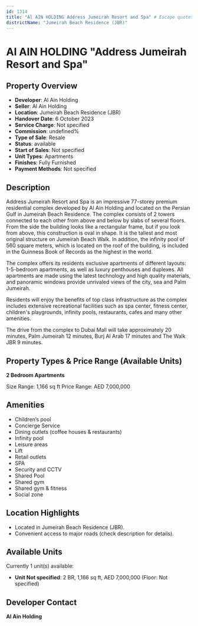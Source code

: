 ```yaml
---
id: 1314
title: "Al AIN HOLDING Address Jumeirah Resort and Spa" # Escape quotes for YAML string
districtName: "Jumeirah Beach Residence (JBR)"
---
```


# Al AIN HOLDING "Address Jumeirah Resort and Spa"

## Property Overview
- **Developer**: Al Ain Holding
- **Seller**: Al Ain Holding
- **Location**: Jumeirah Beach Residence (JBR)
- **Handover Date**: 6 October 2023
- **Service Charge**: Not specified
- **Commission**: undefined%
- **Type of Sale**: Resale
- **Status**: available
- **Start of Sales**: Not specified
- **Unit Types**: Apartments
- **Finishes**: Fully Furnished
- **Payment Methods**: Not specified

## Description
Address Jumeirah Resort and Spa is an impressive 77-storey premium residential complex developed by Al Ain Holding and located on the Persian Gulf in Jumeirah Beach Residence. The complex consists of 2 towers connected to each other from above and below by slabs of several floors. From the side the building looks like a rectangular frame, but if you look from above, this construction is oval in shape. It is the tallest and most original structure on Jumeirah Beach Walk. In addition, the infinity pool of 560 square meters, which is located on the roof of the building, is included in the Guinness Book of Records as the highest in the world.

The complex offers its residents exclusive apartments of different layouts: 1-5-bedroom apartments, as well as luxury penthouses and duplexes. All apartments are made using the latest technology and high quality materials, and panoramic windows provide unrivaled views of the city, sea and Palm Jumeirah.

Residents will enjoy the benefits of top class infrastructure as the complex includes extensive recreational facilities such as spa center, fitness center, children's playgrounds, infinity pools, restaurants, cafes and many other amenities.

The drive from the complex to Dubai Mall will take approximately 20 minutes, Palm Jumeirah 12 minutes, Burj Al Arab 17 minutes and The Walk JBR 9 minutes.

## Property Types & Price Range (Available Units)
**2 Bedroom Apartments**

Size Range: 1,166 sq ft
Price Range: AED 7,000,000

## Amenities
- Children’s pool
- Concierge Service
- Dining outlets  (coffee houses & restaurants)
- Infinity pool
- Leisure areas
- Lift
- Retail outlets
- SPA
- Security and CCTV
- Shared Pool
- Shared gym
- Shared gym & fitness
- Social zone

## Location Highlights
- Located in Jumeirah Beach Residence (JBR).
- Convenient access to major roads (check description for details).

## Available Units
Currently 1 unit(s) available:
- **Unit Not specified**: 2 BR, 1,166 sq ft, AED 7,000,000 (Floor: Not specified)

## Developer Contact
**Al Ain Holding**
